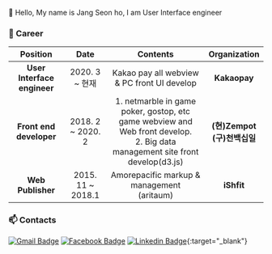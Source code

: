 👋 Hello, My name is Jang Seon ho, I am User Interface engineer

### :running: Career

|        **Position**         |     **Date**      |                                                            **Contents**                                                            |        **Organization**         |
| :-------------------------: | :---------------: | :--------------------------------------------------------------------------------------------------------------------------------: | :-----------------------------: |
| **User Interface engineer** |  2020. 3 ~ 현재   |                                            Kakao pay all webview & PC front UI develop                                             |          **Kakaopay**           |
|   **Front end developer**   | 2018. 2 ~ 2020. 2 | 1. netmarble in game poker, gostop, etc game webview and Web front develop.<br /> 2. Big data management site front develop(d3.js) | **(현)Zempot<br/>(구)천백십일** |
|      **Web Publisher**      | 2015. 11 ~ 2018.1 |                                          Amorepacific markup & management<br />(aritaum)                                           |           **iShfit**            |

### :mailbox: Contacts

[![Gmail Badge](https://img.shields.io/badge/Gmail-d14836?style=flat-square&logo=Gmail&logoColor=white&link=mailto:lovejang0915@gmail.com)](mailto:lovejang0915@gmail.com)
[![Facebook Badge](https://img.shields.io/badge/facebook-1877f2?style=flat-square&logo=facebook&logoColor=white&link=https://www.facebook.com/seonho.jang1)](https://www.facebook.com/seonho.jang1)
[![Linkedin Badge](https://img.shields.io/badge/-LinkedIn-blue?style=flat-square&logo=Linkedin&logoColor=white&link=https://www.linkedin.com/in/seonho-jang-460685176)](https://www.linkedin.com/in/seonho-jang-460685176){:target="\_blank"}
